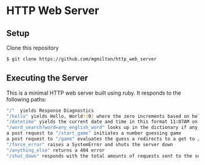 # HTTP Web Server

## Setup

Clone this repository
```bash
$ git clone https://github.com/mgmilton/http_web_server
```

## Executing the Server
This is a minimal HTTP web server built using ruby. It responds to the following paths:

```bash
"/"  yields Response Diagnostics
"/hello" yields Hello, World!(0) where the zero increments based on hello requests
"/datetime" yields the current date and time in this format 11:07AM on Friday, December 21, 2017
"/word_search?word=any_english_word" looks up in the dictionary if any_english_word is a known word
a post request to "/start_game" initiates a number guessing game
a post request to "/game" evaluates the guess a redirects to a get to /game where the number and amount of guesses is returned
"/force_error" raises a SystemError and shuts the server down
"/anything_else" returns a 404 error
"/shut_down" responds with the total amounts of requests sent to the server and closes the server
```
